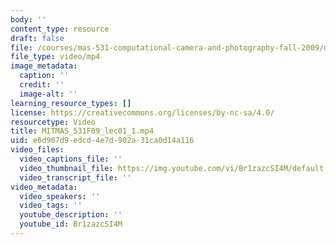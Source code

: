 ```yaml
---
body: ''
content_type: resource
draft: false
file: /courses/mas-531-computational-camera-and-photography-fall-2009/mitmas_531f09_lec01_1_360p_16_9.mp4
file_type: video/mp4
image_metadata:
  caption: ''
  credit: ''
  image-alt: ''
learning_resource_types: []
license: https://creativecommons.org/licenses/by-nc-sa/4.0/
resourcetype: Video
title: MITMAS_531F09_lec01_1.mp4
uid: e6d907d9-edcd-4e7d-902a-31ca0d14a116
video_files:
  video_captions_file: ''
  video_thumbnail_file: https://img.youtube.com/vi/Br1zazcSI4M/default.jpg
  video_transcript_file: ''
video_metadata:
  video_speakers: ''
  video_tags: ''
  youtube_description: ''
  youtube_id: Br1zazcSI4M
---
```

